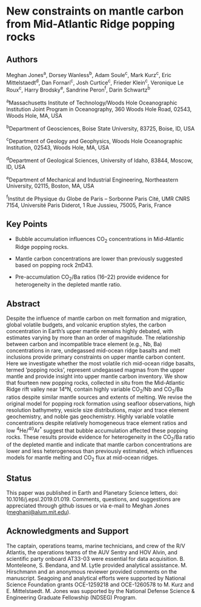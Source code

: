 # New constraints on mantle carbon from Mid-Atlantic Ridge popping rocks

## Authors

Meghan Jones<sup>a</sup>, Dorsey Wanless<sup>b</sup>, Adam Soule<sup>c</sup>, Mark Kurz<sup>c</sup>, Eric Mittelstaedt<sup>d</sup>, Dan Fornari<sup>c</sup>, Josh Curtice<sup>c</sup>, Frieder Klein<sup>c</sup>, Veronique Le Roux<sup>c</sup>, Harry Brodsky<sup>e</sup>, Sandrine Peron<sup>f</sup>, Darin Schwartz<sup>b</sup>

<sup>a</sup>Massachusetts Institute of Technology/Woods Hole Oceanographic Institution Joint Program in Oceanography, 360 Woods Hole Road, 02543, Woods Hole, MA, USA

<sup>b</sup>Department of Geosciences, Boise State University, 83725, Boise, ID, USA

<sup>c</sup>Department of Geology and Geophysics, Woods Hole Oceanographic Institution, 02543, Woods Hole, MA, USA

<sup>d</sup>Department of Geological Sciences, University of Idaho, 83844, Moscow, ID, USA

<sup>e</sup>Department of Mechanical and Industrial Engineering, Northeastern University, 02115, Boston, MA, USA

<sup>f</sup>Institut de Physique du Globe de Paris – Sorbonne Paris Cité, UMR CNRS 7154, Université Paris Diderot, 1 Rue
Jussieu, 75005, Paris, France

## Key Points

* Bubble accumulation influences CO<sub>2</sub> concentrations in Mid-Atlantic Ridge popping rocks.

* Mantle carbon concentrations are lower than previously suggested based on popping rock 2πD43.

* Pre-accumulation CO<sub>2</sub>/Ba ratios (16–22) provide evidence for heterogeneity in the depleted mantle ratio.

## Abstract

Despite the influence of mantle carbon on melt formation and migration, global volatile budgets, and
volcanic eruption styles, the carbon concentration in Earth’s upper mantle remains highly debated,
with estimates varying by more than an order of magnitude. The relationship between carbon and
incompatible trace element (e.g., Nb, Ba) concentrations in rare, undegassed mid-ocean ridge basalts
and melt inclusions provide primary constraints on upper mantle carbon content. Here we investigate
whether the most volatile rich mid-ocean ridge basalts, termed ‘popping rocks’, represent undegassed
magmas from the upper mantle and provide insight into upper mantle carbon inventory. We show
that fourteen new popping rocks, collected in situ from the Mid-Atlantic Ridge rift valley near 14°N,
contain highly variable CO<sub>2</sub>/Nb and CO<sub>2</sub>/Ba ratios despite similar mantle sources and extents of
melting. We revise the original model for popping rock formation using seafloor observations, high resolution
bathymetry, vesicle size distributions, major and trace element geochemistry, and noble gas
geochemistry. Highly variable volatile concentrations despite relatively homogeneous trace element ratios
and low <sup>4</sup>He/<sup>40</sup>Ar<sup>*</sup> suggest that bubble accumulation affected these popping rocks. These results provide
evidence for heterogeneity in the CO<sub>2</sub>/Ba ratio of the depleted mantle and indicate that mantle carbon
concentrations are lower and less heterogeneous than previously estimated, which influences models for
mantle melting and CO<sub>2</sub> flux at mid-ocean ridges.

## Status

This paper was published in Earth and Planetary Science letters, doi: 10.1016/j.epsl.2019.01.019. Comments, questions, and suggestions are appreciated through github issues or via e-mail to Meghan Jones (meghanj@alum.mit.edu).

## Acknowledgments and Support

The captain, operations teams, marine technicians, and crew of the R/V Atlantis, the operations teams of the AUV Sentry and HOV Alvin, and scientific party onboard AT33-03 were essential for data acquisition. B. Monteleone, S. Bendana, and M. Lytle provided analytical assistance. M. Hirschmann and an anonymous reviewer provided comments on the manuscript. Seagoing and analytical efforts were supported by National Science Foundation grants OCE-1259218 and OCE-1260578 to M. Kurz and E. Mittelstaedt. M. Jones was supported  by the National Defense Science & Engineering Graduate Fellowship (NDSEG) Program.
